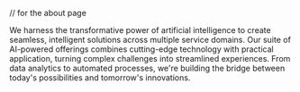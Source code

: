 // for the about page
<p class="text-xl text-gray-900 leading-relaxed landing-desc">
  We harness the transformative power of artificial intelligence to create seamless, 
  intelligent solutions across multiple service domains. 
  Our suite of AI-powered offerings combines cutting-edge technology with practical application, 
  turning complex challenges into streamlined experiences. 
  From data analytics to automated processes, 
  we're building the bridge between today's possibilities and tomorrow's innovations.
</p>
